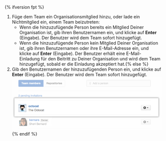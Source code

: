 {% ifversion fpt %}
1. Füge dem Team ein Organisationsmitglied hinzu, oder lade ein Nichtmitglied ein, einem Team beizutreten:
   - Wenn die hinzuzufügende Person bereits ein Mitglied Deiner Organisation ist, gib ihren Benutzernamen ein, und klicke auf **Enter** (Eingabe). Der Benutzer wird dem Team sofort hinzugefügt.
   - Wenn die hinzuzufügende Person kein Mitglied Deiner Organisation ist, gib ihren Benutzernamen oder ihre E-Mail-Adresse ein, und klicke auf **Enter** (Eingabe). Der Benutzer erhält eine E-Mail-Einladung für den Beitritt zu Deiner Organisation und wird dem Team hinzugefügt, sobald er die Einladung akzeptiert hat.{% else %}
1. Gib den Benutzernamen der hinzuzufügenden Person ein, und klicke auf **Enter** (Eingabe). Der Benutzer wird dem Team sofort hinzugefügt. ![Popup „Add team member" (Teammitglied hinzufügen)](/assets/images/help/organizations/Organization-add-team.png)
{% endif %}
